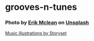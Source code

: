 # grooves-n-tunes

### Photo by <a href="https://unsplash.com/@introspectivedsgn?utm_source=unsplash&utm_medium=referral&utm_content=creditCopyText">Erik Mclean</a> on <a href="https://unsplash.com/photos/9y1cTVKe1IY?utm_source=unsplash&utm_medium=referral&utm_content=creditCopyText">Unsplash</a>

 <a href="https://storyset.com/music">Music illustrations by Storyset</a> 